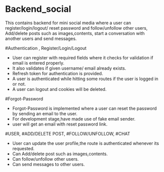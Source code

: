 # Backend_social
 
 This contains backend for mini social media where a user can register/login/logout/ reset password and follow/unfollow other users, Add/delete posts such as images,contents, start a conversation with another users and send messages.
 
 #Authentication , Register/Login/Logout
 
 - User can register with required fields where it checks for validation if email is entered properly.
 - It also validates if given username/ email already exists.
 - Refresh token for authentication is provided.
 - A user is authenticated while hitting some routes if the user is logged in or not.
 - A user can logout and cookies will be deleted.
 
 #Forgot-Password
 
 - Forgot-Password is implemented where a user can reset the password by sending an email to the user.
 - For development stage,have made use of fake email sender.
 - user will get an email with reset password link.
 
 
 #USER, #ADD/DELETE POST, #FOLLOW/UNFOLLOW, #CHAT
 
 - User can update the user profile,the route is authenticated whenever its requested.
 - Can Add/delete post such as images,contents.
 - Can follow/unfollow other users.
 - Can send messages to other users.
 
